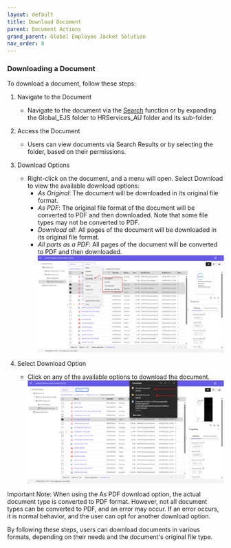 ```yaml
---
layout: default
title: Download Document
parent: Document Actions
grand_parent: Global Employee Jacket Solution
nav_order: 8
---
```


### Downloading a Document

To download a document, follow these steps:

1. Navigate to the Document
   - Navigate to the document via the [Search](https://pages.github.ibm.com/Global-EJS/GEJS-Australia-EDM-User-Manual/docs/DocumentSearch/DocumentSearch.html) function or by expanding the Global_EJS folder to HRServices_AU folder and its sub-folder.

2. Access the Document
   - Users can view documents via Search Results or by selecting the folder, based on their permissions.

3. Download Options
   - Right-click on the document, and a menu will open. Select Download to view the available download options:
      - *As Original*: The document will be downloaded in its original file format.
      - *As PDF*: The original file format of the document will be converted to PDF and then downloaded. Note that some file types may not be converted to PDF.
      - *Download all*: All pages of the document will be downloaded in its original file format.
      - *All parts as a PDF*: All pages of the document will be converted to PDF and then downloaded.
   ![image](assets/images/D1.png)

4. Select Download Option
   - Click on any of the available options to download the document.
   ![image](assets/images/D2.png)

Important Note: When using the As PDF download option, the actual document type is converted to PDF format. However, not all document types can be converted to PDF, and an error may occur. If an error occurs, it is normal behavior, and the user can opt for another download option.

By following these steps, users can download documents in various formats, depending on their needs and the document's original file type.